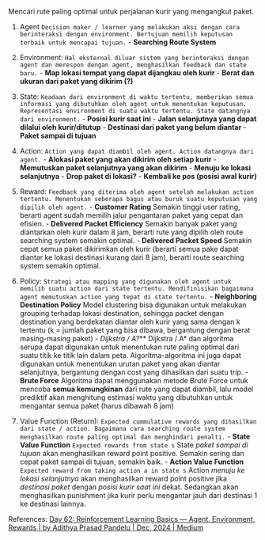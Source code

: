 Mencari rute paling optimal untuk perjalanan kurir yang mengangkut paket.

1. Agent
   `Decision maker / learner yang melakukan aksi dengan cara berinteraksi dengan environment. Bertujuan memilih keputusan terbaik untuk mencapai tujuan.`
	   - **Searching Route System**
   
2. Environment:
   `Hal eksternal diluar sistem yang berinteraksi dengan agent dan merespon dengan agent, menghasilkan feedback dan state baru.`
	   - **Map lokasi tempat yang dapat dijangkau oleh kurir**
	   - **Berat dan ukuran dari paket yang dikirim (?)**

3. State:
   `Keadaan dari environment di waktu tertentu, memberikan semua informasi yang dibutuhkan oleh agent untuk menentukan keputusan. Representasi environment di suatu waktu tertentu. State datangnya dari environment.`
	   - **Posisi kurir saat ini**
	   - **Jalan selanjutnya yang dapat dilalui oleh kurir/ditutup**
	   - **Destinasi dari paket yang belum diantar**
	   - **Paket sampai di tujuan**

4. Action:
   `Action yang dapat diambil oleh agent. Action datangnya dari agent.`
	   - **Alokasi paket yang akan dikirim oleh setiap kurir**
	   - **Memutuskan paket selanjutnya yang akan dikirim**
	   - **Menuju ke lokasi selanjutnya**
	   - **Drop paket di lokasi?**
	   - **Kembali ke pos (posisi awal kurir)**
   
5. Reward:
   `Feedback yang diterima oleh agent setelah melakukan action tertentu. Menentukan seberapa bagus atau buruk suatu keputusan yang dipilih oleh agent.`
	   - **Customer Rating**
	     Semakin tinggi user rating, berarti agent sudah memilih jalur pengantaran paket yang cepat dan efisien.
	   - **Delivered Packet Efficiency**
	     Semakin banyak paket yang diantarkan oleh kurir dalam 8 jam, berarti rute yang dipilih oleh route searching system semakin optimal.
	   - **Delivered Packet Speed**
	     Semakin cepat semua paket dikirimkan oleh kurir (berarti semua pake dapat diantar ke lokasi destinasi kurang dari 8 jam), berarti route searching system semakin optimal.

6. Policy:
   `Strategi atau mapping yang digunakan oleh agent untuk memilih suatu action dari state tertentu. Mendifinisikan bagaimana agent memutuskan action yang tepat di state tertentu.`
	   - **Neighboring Destination Policy**
	     Model clustering bisa digunakan untuk melakukan grouping terhadap lokasi destination, sehingga packet dengan destination yang berdekatan diantar oleh kurir yang sama dengan k tertentu (k =  jumlah paket yang bisa dibawa, bergantung dengan berat masing-masing paket) 
	   - **Dijkstra / A*?***
	     Dijkstra / A* dan algoritma serupa dapat digunakan untuk menentukan rute paling optimal dari suatu titik ke titik lain dalam peta. Algoritma-algoritma ini juga dapat digunakan untuk menentukan urutan paket yang akan diantar selanjutnya, bergantung dengan cost yang dihasilkan dari suatu trip.
	   - **Brute Force**
	     Algoritma dapat menggunakan metode Brute Force untuk mencoba **semua kemungkinan** dari rute yang dapat diambil, lalu model prediktif akan menghitung estimasi waktu yang dibutuhkan untuk mengantar semua paket (harus dibawah 8 jam)
   
7. Value Function (Return):
   `Expected cummulative rewards yang dihasilkan dari state / action. Bagaimana cara searching route system menghasilkan route paling optimal dan menghindari penalti.`
	   - **State Value Function**
	     `Expected rewards from state s`
	     State *paket sampai di tujuan* akan menghasilkan reward point positive. Semakin sering dan cepat paket sampai di tujuan, semakin baik.
	   - **Action Value Function**
	     `Expected reward from taking action a in state s`
	     Action *menuju ke lokasi selanjutnya* akan menghasilkan reward point positive jika *destinasi paket* dengan *posisi kurir saat ini* dekat. Sedangkan akan menghasilkan punishment jika kurir perlu mengantar jauh dari destinasi 1 ke destinasi lainnya. 

References:
[Day 62: Reinforcement Learning Basics — Agent, Environment, Rewards | by Adithya Prasad Pandelu | Dec, 2024 | Medium](https://medium.com/@bhatadithya54764118/day-62-reinforcement-learning-basics-agent-environment-rewards-306b8e7e555c)
